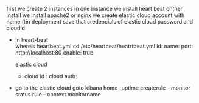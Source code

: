 first we create 2 instances 
in one instance we install heart beat
onther install we install apache2 or nginx
we create elastic cloud account  with name ()in deployment 
save that credencials of elastic cloud password and cloudid
 * in heart-beat  
    whereis heartbeat.yml
    cd /etc/heartbeat/heatrtbeat.yml
    id:
    name:
    port: http://localhost:80
    enable: true
    
    elastic cloud
    * cloud id :
      cloud auth:

* go to the elastic cloud 
    goto kibana
    home- uptime
    createrule - monitor status rule - context.monitorname 
     
